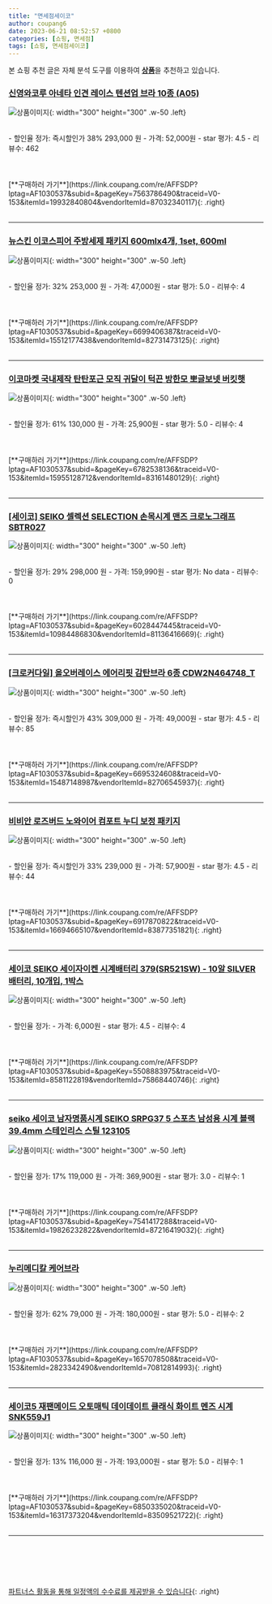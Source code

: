 ```yaml
---
title: "면세점세이코"
author: coupang6
date: 2023-06-21 08:52:57 +0800
categories: [쇼핑, 면세점]
tags: [쇼핑, 면세점세이코]
---
```


본 쇼핑 추천 글은 자체 분석 도구를 이용하여 [**상품**](https://link.coupang.com/a/bao1ui)을 추천하고 있습니다.

### [신영와코루 아네타 인견 레이스 텐션업 브라 10종 (A05)](https://link.coupang.com/re/AFFSDP?lptag=AF1030537&subid=&pageKey=7563786490&traceid=V0-153&itemId=19932840804&vendorItemId=87032340117)

![상품이미지](https://thumbnail10.coupangcdn.com/thumbnails/remote/230x230ex/image/vendor_inventory/9222/9c6f3a01c684a9536ac8d23b7606801d4d9210f5ecafcaeee4b7ca79a544.jpg){: width="300" height="300" .w-50 .left}


<br>
- 할인율 정가: 즉시할인가 38%  293,000   원
- 가격: 52,000원
- star 평가: 4.5
- 리뷰수: 462
<br>
<br>
<br>
<br>
[**구매하러 가기**](https://link.coupang.com/re/AFFSDP?lptag=AF1030537&subid=&pageKey=7563786490&traceid=V0-153&itemId=19932840804&vendorItemId=87032340117){: .right}
<br>
<br>

---

### [뉴스킨 이코스피어 주방세제 패키지 600mlx4개, 1set, 600ml](https://link.coupang.com/re/AFFSDP?lptag=AF1030537&subid=&pageKey=6699406387&traceid=V0-153&itemId=15512177438&vendorItemId=82731473125)

![상품이미지](https://thumbnail6.coupangcdn.com/thumbnails/remote/230x230ex/image/vendor_inventory/c1ca/3fe17833965171a0dddd76c726880b6e5dc7fd3e4cd843318c1f9524842d.JPG){: width="300" height="300" .w-50 .left}


<br>
- 할인율 정가: 32%  253,000   원
- 가격: 47,000원
- star 평가: 5.0
- 리뷰수: 4
<br>
<br>
<br>
<br>
[**구매하러 가기**](https://link.coupang.com/re/AFFSDP?lptag=AF1030537&subid=&pageKey=6699406387&traceid=V0-153&itemId=15512177438&vendorItemId=82731473125){: .right}
<br>
<br>

---

### [이코마켓 국내제작 탄탄포근 모직 귀달이 턱끈 방한모 뽀글보넷 버킷햇](https://link.coupang.com/re/AFFSDP?lptag=AF1030537&subid=&pageKey=6782538136&traceid=V0-153&itemId=15955128712&vendorItemId=83161480129)

![상품이미지](https://thumbnail6.coupangcdn.com/thumbnails/remote/230x230ex/image/vendor_inventory/35d8/7492321a7db86b8e740ab255236da9e2afbae7a79746ee9ff828383b4539.jpg){: width="300" height="300" .w-50 .left}


<br>
- 할인율 정가: 61%  130,000   원
- 가격: 25,900원
- star 평가: 5.0
- 리뷰수: 4
<br>
<br>
<br>
<br>
[**구매하러 가기**](https://link.coupang.com/re/AFFSDP?lptag=AF1030537&subid=&pageKey=6782538136&traceid=V0-153&itemId=15955128712&vendorItemId=83161480129){: .right}
<br>
<br>

---

### [[세이코] SEIKO 셀렉션 SELECTION 손목시계 맨즈 크로노그래프 SBTR027](https://link.coupang.com/re/AFFSDP?lptag=AF1030537&subid=&pageKey=6028447445&traceid=V0-153&itemId=10984486830&vendorItemId=81136416669)

![상품이미지](https://thumbnail9.coupangcdn.com/thumbnails/remote/230x230ex/image/vendor_inventory/5f3a/7c1607820689f11ffa347ebfd0bb9d505590b190764a246df65b1c03c77e.jpg){: width="300" height="300" .w-50 .left}


<br>
- 할인율 정가: 29%  298,000   원
- 가격: 159,990원
- star 평가: No data
- 리뷰수: 0
<br>
<br>
<br>
<br>
[**구매하러 가기**](https://link.coupang.com/re/AFFSDP?lptag=AF1030537&subid=&pageKey=6028447445&traceid=V0-153&itemId=10984486830&vendorItemId=81136416669){: .right}
<br>
<br>

---

### [[크로커다일] 올오버레이스 에어리핏 감탄브라 6종 CDW2N464748_T](https://link.coupang.com/re/AFFSDP?lptag=AF1030537&subid=&pageKey=6695324608&traceid=V0-153&itemId=15487148987&vendorItemId=82706545937)

![상품이미지](https://thumbnail7.coupangcdn.com/thumbnails/remote/230x230ex/image/vendor_inventory/5bbe/0f808e098560b73681ac2bfa39a658bb264b427ec2de2228400e242c69fd.jpg){: width="300" height="300" .w-50 .left}


<br>
- 할인율 정가: 즉시할인가 43%  309,000   원
- 가격: 49,000원
- star 평가: 4.5
- 리뷰수: 85
<br>
<br>
<br>
<br>
[**구매하러 가기**](https://link.coupang.com/re/AFFSDP?lptag=AF1030537&subid=&pageKey=6695324608&traceid=V0-153&itemId=15487148987&vendorItemId=82706545937){: .right}
<br>
<br>

---

### [비비안 로즈버드 노와이어 컴포트 누디 보정 패키지](https://link.coupang.com/re/AFFSDP?lptag=AF1030537&subid=&pageKey=6917870822&traceid=V0-153&itemId=16694665107&vendorItemId=83877351821)

![상품이미지](https://thumbnail6.coupangcdn.com/thumbnails/remote/230x230ex/image/vendor_inventory/b636/a670daa6fecacd557948bd6361723cba738d3dc9d864458b0b1ad56ceaff.jpg){: width="300" height="300" .w-50 .left}


<br>
- 할인율 정가: 즉시할인가 33%  239,000   원
- 가격: 57,900원
- star 평가: 4.5
- 리뷰수: 44
<br>
<br>
<br>
<br>
[**구매하러 가기**](https://link.coupang.com/re/AFFSDP?lptag=AF1030537&subid=&pageKey=6917870822&traceid=V0-153&itemId=16694665107&vendorItemId=83877351821){: .right}
<br>
<br>

---

### [세이코 SEIKO 세이자이켄 시계배터리 379(SR521SW) - 10알 SILVER 배터리, 10개입, 1박스](https://link.coupang.com/re/AFFSDP?lptag=AF1030537&subid=&pageKey=5508883975&traceid=V0-153&itemId=8581122819&vendorItemId=75868440746)

![상품이미지](https://thumbnail10.coupangcdn.com/thumbnails/remote/230x230ex/image/vendor_inventory/f38b/d878bf97599799fdfff54ba58a77479d17c4966ae95d7980db4844491fdf.jpeg){: width="300" height="300" .w-50 .left}


<br>
- 할인율 정가: 
- 가격: 6,000원
- star 평가: 4.5
- 리뷰수: 4
<br>
<br>
<br>
<br>
[**구매하러 가기**](https://link.coupang.com/re/AFFSDP?lptag=AF1030537&subid=&pageKey=5508883975&traceid=V0-153&itemId=8581122819&vendorItemId=75868440746){: .right}
<br>
<br>

---

### [seiko 세이코 남자명품시계 SEIKO SRPG37 5 스포츠 남성용 시계 블랙 39.4mm 스테인리스 스틸 123105](https://link.coupang.com/re/AFFSDP?lptag=AF1030537&subid=&pageKey=7541417288&traceid=V0-153&itemId=19826232822&vendorItemId=87216419032)

![상품이미지](https://thumbnail9.coupangcdn.com/thumbnails/remote/230x230ex/image/vendor_inventory/8724/62ce9fdc9c0dfe4ddfbdb18344a9751ee4d8d1ac082413a0a4f0d12e6746.jpg){: width="300" height="300" .w-50 .left}


<br>
- 할인율 정가: 17%  119,000   원
- 가격: 369,900원
- star 평가: 3.0
- 리뷰수: 1
<br>
<br>
<br>
<br>
[**구매하러 가기**](https://link.coupang.com/re/AFFSDP?lptag=AF1030537&subid=&pageKey=7541417288&traceid=V0-153&itemId=19826232822&vendorItemId=87216419032){: .right}
<br>
<br>

---

### [누리메디칼 케어브라](https://link.coupang.com/re/AFFSDP?lptag=AF1030537&subid=&pageKey=1657078508&traceid=V0-153&itemId=2823342490&vendorItemId=70812814993)

![상품이미지](https://thumbnail8.coupangcdn.com/thumbnails/remote/230x230ex/image/vendor_inventory/1a9e/a2bfb10ee2ec05c9148801acce6a1012541a06ee396f0c05de8f1e98ae4a.jpg){: width="300" height="300" .w-50 .left}


<br>
- 할인율 정가: 62%  79,000   원
- 가격: 180,000원
- star 평가: 5.0
- 리뷰수: 2
<br>
<br>
<br>
<br>
[**구매하러 가기**](https://link.coupang.com/re/AFFSDP?lptag=AF1030537&subid=&pageKey=1657078508&traceid=V0-153&itemId=2823342490&vendorItemId=70812814993){: .right}
<br>
<br>

---

### [세이코5 재팬메이드 오토매틱 데이데이트 클래식 화이트 멘즈 시계 SNK559J1](https://link.coupang.com/re/AFFSDP?lptag=AF1030537&subid=&pageKey=6850335020&traceid=V0-153&itemId=16317373204&vendorItemId=83509521722)

![상품이미지](https://thumbnail8.coupangcdn.com/thumbnails/remote/230x230ex/image/vendor_inventory/97aa/b925b599dcd9da018390763fb46687cbac539a1c5ed1ece6ff37bff198c8.jpg){: width="300" height="300" .w-50 .left}


<br>
- 할인율 정가: 13%  116,000   원
- 가격: 193,000원
- star 평가: 5.0
- 리뷰수: 1
<br>
<br>
<br>
<br>
[**구매하러 가기**](https://link.coupang.com/re/AFFSDP?lptag=AF1030537&subid=&pageKey=6850335020&traceid=V0-153&itemId=16317373204&vendorItemId=83509521722){: .right}
<br>
<br>

---
<br><br><br><br><br> [파트너스 활동을 통해 일정액의 수수료를 제공받을 수 있습니다](https://link.coupang.com/a/bao1ui){: .right}